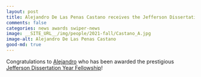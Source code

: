 ```yaml
---
layout: post
title: Alejandro De Las Penas Castano receives the Jefferson Dissertation Year Fellowship
comments: false
categories: news awards swiper-news
image: __SITE_URL__/img/people/2021-fall/Castano_A.jpg
image-alt: Alejandro De Las Penas Castano
good-md: true
---
```


Congratulations to [Alejandro](https://math.virginia.edu/people/ad7ag/)
who has been awarded the prestigious [Jefferson Dissertation Year Fellowship](https://www.jeffersonscholars.org/fellowships/jefferson)!
